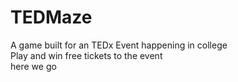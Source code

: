 # TEDMaze
A game built for an TEDx Event happening in college<br>
Play and win free tickets to the event<br>
here we go<br>

